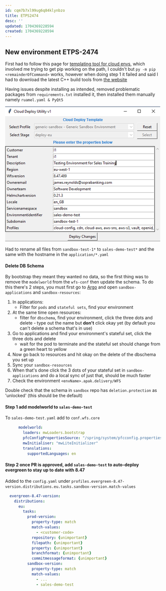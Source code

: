 ```yaml
---
id: cqm7b7xl99ug6q84klynbzo
title: ETPS2474
desc: ''
updated: 1704369228594
created: 1704369228594
---
```

## New environment ETPS-2474
First had to follow this page for [templating tool for cloud envs](https://confluence.apak.com/live/display/WIKI/Standard+Application+and+Resource+Definition), which involved me trying to get pip working on the path, I couldn't but `py -m pip <remainderOfCommand>` works, however when doing step 1 it failed and said I had to download the latest C++ build tools from [the website](https://visualstudio.microsoft.com/visual-cpp-build-tools/)

Having issues despite installing as intended, removed problematic packages from `requirements.txt` installed it, then installed them manually namely `ruamel.yaml & PyQt5`

![](2023-06-05-12-34-53.png)

Had to rename all files from `sandbox-test-1*` to `sales-demo-test*` and the same with the hostname in the `application/*.yaml`

#### Delete DB Schema
By bootstrap they meant they wanted no data, so the first thing was to remove the `modelworld` from the `wfs-conf` then update the schema. To do this there's 2 steps, you must first go to [Argo](argo.apak.delivery/applications) and open `sandbox-applications` and `sandbox-resources`:
1. In applications:
    - Filter for `pods` and `stateful sets`, find your environment
2. At the same time open resources:
    - filter for `dbschema`, find your environment, click the three dots and delete - type out the name but **don't** click okay yet (by default you can't delete a schema that's in use)
3. Go to applications and find your environment's stateful set, click the three dots and delete
    - wait for the pod to terminate and the stateful set should change from a green heart to yellow
4. Now go back to resources and hit okay on the delete of the dbschema you set up
5. Sync your `sandbox-resources`
6. When that's done click the 3 dots of your stateful set in `sandbox-applications` and do a local sync of just that, should be much faster
7. Check the environment `<envName>.apak.delivery/WFS`

Double check that the schema in `sandbox` repo has `deletion.protection` as 'unlocked' (this should be the default)

#### Step 1 add modelworld to `sales-demo-test`
To `sales-demo-test.yaml` add to `conf.wfs.core` 
```yaml
      modelworld:
        loaders: mwLoaders.bootstrap
        pfcConfigPropertiesSource: "/spring/system/pfcconfig.properties-lite"
        mwInitialiser: "mwLiteInitializer"
        translations:
          supportedLanguages: en
```

#### Step 2 once PR is approved, add `sales-demo-test` to auto-deploy evergreen to stay up to date with 8.47
Added to the `config.yaml` under `profiles.evergreen-8.47-version.distributions.eu.tasks.sandbox-version.match-values`
```yaml
  evergreen-8.47-version:
    distributions:
      eu:
        tasks:
          prod-version:
            property-type: match
            match-values:
              - <customer-code>
            repository: {unimportant}
            filepath: {unimportant}
            property: {unimportant}
            branchformat: {unimportant}
            commitmessageformat: {unimportant}
          sandbox-version:
            property-type: match
            match-values:
              - ...
              - sales-demo-test
```